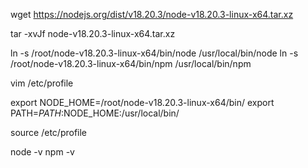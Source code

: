 wget https://nodejs.org/dist/v18.20.3/node-v18.20.3-linux-x64.tar.xz



tar -xvJf node-v18.20.3-linux-x64.tar.xz





ln -s /root/node-v18.20.3-linux-x64/bin/node /usr/local/bin/node
ln -s /root/node-v18.20.3-linux-x64/bin/npm /usr/local/bin/npm

vim /etc/profile

export NODE_HOME=/root/node-v18.20.3-linux-x64/bin/
export PATH=$PATH:$NODE_HOME:/usr/local/bin/

source /etc/profile

node -v
npm -v